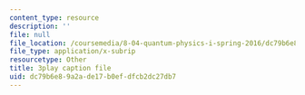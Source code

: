 ```yaml
---
content_type: resource
description: ''
file: null
file_location: /coursemedia/8-04-quantum-physics-i-spring-2016/dc79b6e89a2ade17b0efdfcb2dc27db7_XDm2cxC-UU.srt
file_type: application/x-subrip
resourcetype: Other
title: 3play caption file
uid: dc79b6e8-9a2a-de17-b0ef-dfcb2dc27db7
---
```

